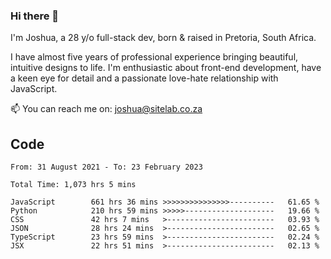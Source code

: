 ### Hi there 👋

I'm Joshua, a 28 y/o full-stack dev, born & raised in Pretoria, South Africa. 

I have almost five years of professional experience bringing beautiful, intuitive designs to life. I'm enthusiastic about front-end development, have a keen eye for detail and a passionate love-hate relationship with JavaScript.

📫 You can reach me on: joshua@sitelab.co.za

## **Code**

<!--START_SECTION:waka-->

```text
From: 31 August 2021 - To: 23 February 2023

Total Time: 1,073 hrs 5 mins

JavaScript        661 hrs 36 mins >>>>>>>>>>>>>>>----------   61.65 %
Python            210 hrs 59 mins >>>>>--------------------   19.66 %
CSS               42 hrs 7 mins   >------------------------   03.93 %
JSON              28 hrs 24 mins  >------------------------   02.65 %
TypeScript        23 hrs 59 mins  >------------------------   02.24 %
JSX               22 hrs 51 mins  >------------------------   02.13 %
```

<!--END_SECTION:waka-->
